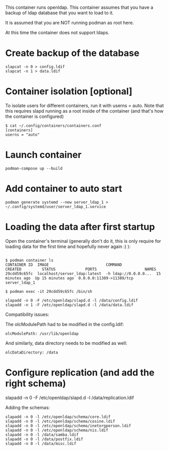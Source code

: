 This container runs openldap. This container assumes that you have a backup of ldap database that you want to load to it.

It is assumed that you are NOT running podman as root here.

At this time the container does not support ldaps.

# Create backup of the database

```
slapcat -n 0 > config.ldif
slapcat -n 1 > data.ldif
```

# Container isolation [optional]

To isolate users for different containers, run it with userns = auto. Note that this requires slapd running as a root inside of the container (and that's how the container is configured)

```
$ cat ~/.config/containers/containers.conf
[containers]
userns = "auto"
```


# Launch container

```
podman-compose up --build
```

# Add container to auto start

```
podman generate systemd --new server_ldap_1 >  ~/.config/systemd/user/server_ldap_1.service
```

# Loading the data after first startup

Open the container's terminal (generally don't do it, this is only require for loading data for the first time and hopefully never again :) ):

```

$ podman container ls
CONTAINER ID  IMAGE                         COMMAND               CREATED         STATUS             PORTS                     NAMES
29cdd59c65fc  localhost/server_ldap:latest  -h ldap://0.0.0.0...  15 minutes ago  Up 15 minutes ago  0.0.0.0:11389->11389/tcp  server_ldap_1

$ podman exec -it 29cdd59c65fc /bin/sh
```
```
slapadd -n 0 -F /etc/openldap/slapd.d -l /data/config.ldif
slapadd -n 1 -F /etc/openldap/slapd.d -l /data/data.ldif
```

Compatibility issues:

The olcModulePath had to be modified in the config.ldif:

```
olcModulePath: /usr/lib/openldap
```

And similarly, data directory needs to be modified as well:

```
olcDataDirectory: /data
```

# Configure replication (and add the right schema)

slapadd -n 0 -F /etc/openldap/slapd.d -l /data/replication.ldif

Adding the schemas:

```
slapadd -n 0 -l /etc/openldap/schema/core.ldif
slapadd -n 0 -l /etc/openldap/schema/cosine.ldif
slapadd -n 0 -l /etc/openldap/schema/inetorgperson.ldif
slapadd -n 0 -l /etc/openldap/schema/nis.ldif
slapadd -n 0 -l /data/samba.ldif
slapadd -n 0 -l /data/postfix.ldif
slapadd -n 0 -l /data/misc.ldif
```

